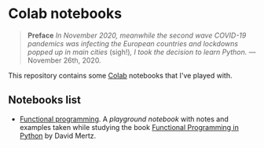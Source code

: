 # Colab notebooks

> **Preface** *In November 2020, meanwhile the second wave COVID-19 pandemics*
> *was infecting the European countries and lockdowns popped up in main cities*
> (sigh!)*, I took the decision to learn Python.* —November 26th, 2020.

This repository contains some [Colab](https://colab.research.google.com/)
notebooks that I've played with.

## Notebooks list

- [Functional programming](notebooks/functional_programming.ipynb).
  A *playground notebook* with notes and examples taken while studying the book
  [Functional Programming in Python](https://www.oreilly.com/library/view/functional-programming-in/9781492048633/)
  by David Mertz.
